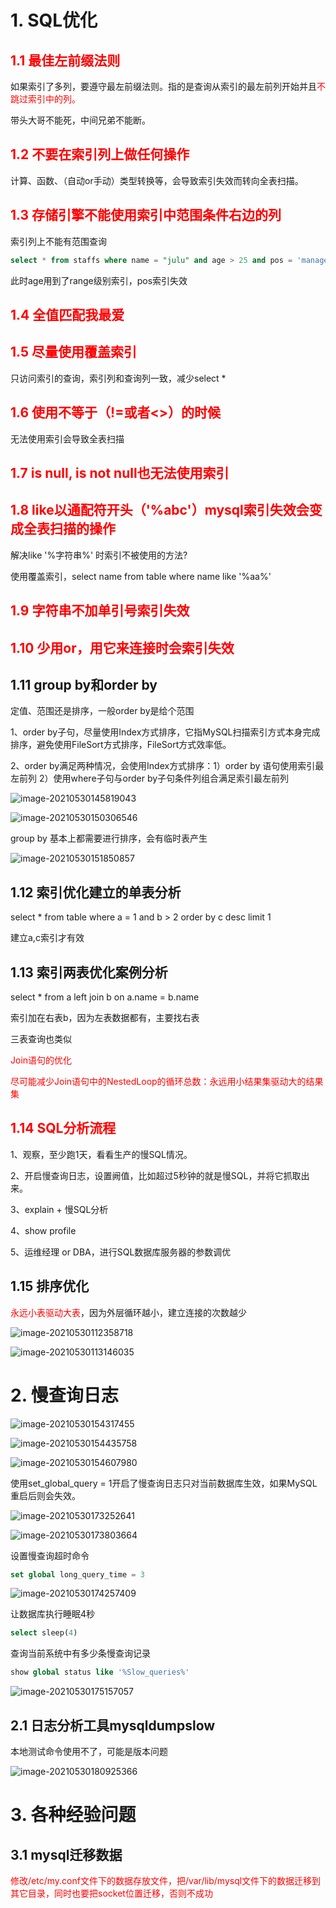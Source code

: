 # 1. SQL优化

## <font color=red>1.1 最佳左前缀法则</font>

如果索引了多列，要遵守最左前缀法则。指的是查询从索引的最左前列开始并且<font color=red>不跳过索引中的列。</font>

带头大哥不能死，中间兄弟不能断。

## <font color=red>1.2 不要在索引列上做任何操作</font>

计算、函数、（自动or手动）类型转换等，会导致索引失效而转向全表扫描。

## <font color=red>1.3 存储引擎不能使用索引中范围条件右边的列</font>

索引列上不能有范围查询

```sql
select * from staffs where name = "julu" and age > 25 and pos = 'manager';
```

此时age用到了range级别索引，pos索引失效

## <font color=red>1.4 全值匹配我最爱</font>

## <font color=red>1.5 尽量使用覆盖索引</font>

只访问索引的查询，索引列和查询列一致，减少select *

## <font color=red>1.6 使用不等于（!=或者<>）的时候</font>

无法使用索引会导致全表扫描

## <font color=red>1.7 is null, is not null也无法使用索引</font>

## <font color=red>1.8 like以通配符开头（'%abc'）mysql索引失效会变成全表扫描的操作</font>

解决like '%字符串%' 时索引不被使用的方法?

使用覆盖索引，select name from table where name like '%aa%'

## <font color=red>1.9 字符串不加单引号索引失效</font>

## <font color=red>1.10 少用or，用它来连接时会索引失效</font>

## 1.11 group by和order by

定值、范围还是排序，一般order by是给个范围

1、order by子句，尽量使用Index方式排序，它指MySQL扫描索引方式本身完成排序，避免使用FileSort方式排序，FileSort方式效率低。

2、order by满足两种情况，会使用Index方式排序：1）order by 语句使用索引最左前列 2）使用where子句与order by子句条件列组合满足索引最左前列

![image-20210530145819043](/mysql_img/image-20210530145819043.png)

![image-20210530150306546](/mysql_img/image-20210530150306546.png)



group by 基本上都需要进行排序，会有临时表产生

![image-20210530151850857](/mysql_img/image-20210530151850857.png)



## 1.12 索引优化建立的单表分析

select * from table where a = 1 and b > 2 order by c desc limit 1

建立a,c索引才有效

## 1.13 索引两表优化案例分析

select * from a left join b on a.name = b.name

索引加在右表b，因为左表数据都有，主要找右表

三表查询也类似

<font color=red>Join语句的优化</font>

<font color=red>尽可能减少Join语句中的NestedLoop的循环总数：永远用小结果集驱动大的结果集</font>

## <font color=red>1.14 SQL分析流程</font>

1、观察，至少跑1天，看看生产的慢SQL情况。

2、开启慢查询日志，设置阙值，比如超过5秒钟的就是慢SQL，并将它抓取出来。

3、explain + 慢SQL分析

4、show profile

5、运维经理 or DBA，进行SQL数据库服务器的参数调优

## 1.15 排序优化

<font color=red>永远小表驱动大表</font>，因为外层循环越小，建立连接的次数越少

![image-20210530112358718](/mysql_img/image-20210530112358718.png)



![image-20210530113146035](/mysql_img/image-20210530113146035.png)

# 2. 慢查询日志

![image-20210530154317455](/mysql_img/image-20210530154317455.png)

![image-20210530154435758](/mysql_img/image-20210530154435758.png)

![image-20210530154607980](/mysql_img/image-20210530154607980.png)

使用set_global_query = 1开启了慢查询日志只对当前数据库生效，如果MySQL重启后则会失效。

![image-20210530173252641](/mysql_img/image-20210530173252641.png)

![image-20210530173803664](/mysql_img/image-20210530173803664.png)

设置慢查询超时命令

```sql
set global long_query_time = 3
```



![image-20210530174257409](/mysql_img/image-20210530174257409.png)

让数据库执行睡眠4秒

```sql
select sleep(4)
```

查询当前系统中有多少条慢查询记录

```sql
show global status like '%Slow_queries%'
```

![image-20210530175157057](/mysql_img/image-20210530175157057.png)

## 2.1 日志分析工具mysqldumpslow

本地测试命令使用不了，可能是版本问题

![image-20210530180925366](/mysql_img/image-20210530180925366.png)

# 3. 各种经验问题

## 3.1 mysql迁移数据

<font color=red>修改/etc/my.conf文件下的数据存放文件，把/var/lib/mysql文件下的数据迁移到其它目录，同时也要把socket位置迁移，否则不成功</font>

